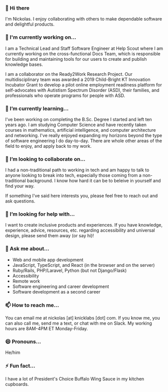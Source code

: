 ### 👋 Hi there

I'm Nickolas. I enjoy collaborating with others to make dependable software and delightful products.

### 🔭 I'm currently working on...

I am a Technical Lead and Staff Software Engineer at Help Scout where I am currently working on the cross-functional Docs Team, which is responsible for building and maintaining tools for our users to create and publish knowledge bases.

I am a collaborator on the Ready2Work Research Project. Our multidisciplinary team was awarded a 2019 Child-Bright KT Innovation Incubator Grant to develop a pilot online employment readiness platform for self-advocates with Autistism Spectrum Disorder (ASD), their families, and professionals who operate programs for people with ASD.

### 🌱 I’m currently learning...

I've been working on completing the B.Sc. Degree I started and left ten years ago. I am studying Computer Science and have recently taken courses in mathematics, artificial intelligence, and computer architecture and networking. I've really enjoyed expanding my horizons beyond the type of software engineering I do day-to-day. There are whole other areas of the field to enjoy, and apply back to my work.

### 👯 I’m looking to collaborate on...

I had a non-traditional path to working in tech and am happy to talk to anyone looking to break into tech, especially those coming from a non-traditional background. I know how hard it can be to beleive in yourself and find your way.

If something I've said here interests you, please feel free to reach out and ask questions.

### 🤔 I’m looking for help with...

I want to create inclusive products and experiences. If you have knowledge, experience, advice, resources, etc. regarding accessibility and universal design, please send them away (or say hi)!

### 💬 Ask me about...

- Web and mobile app development
- JavaScript, TypeScript, and React (in the browser and on the server)
- Ruby/Rails, PHP/Laravel, Python (but not Django/Flask)
- Accessibility
- Remote work
- Software engineering and career development
- Software development as a second career

### 📫 How to reach me...

You can email me at nickolas [at] knicklabs [dot] com. If you know me, you can also call me, send me a text, or chat with me on Slack. My working hours are 8AM-4PM ET Monday-Friday.

### 😄 Pronouns...

He/him

### ⚡ Fun fact...

I have a lot of President's Choice Buffalo Wing Sauce in my kitchen cupboards.
